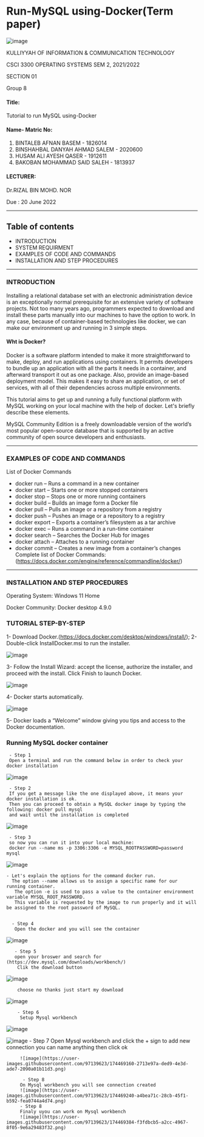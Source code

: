 # Run-MySQL using-Docker(Term paper)

![image](https://user-images.githubusercontent.com/97139623/170854403-7cee3791-562d-4111-b070-bcb2a0e25797.png)

KULLIYYAH OF INFORMATION & COMMUNICATION TECHNOLOGY 

CSCI 3300 OPERATING SYSTEMS
 SEM 2, 2021/2022 
 
 SECTION 01
 
Group 8


#### Title:
  Tutorial to run MySQL using-Docker
#### Name- Matric No:
1. BINTALEB AFNAN BASEM - 1826014
2. BINSHAHBAL DANYAH AHMAD SALEM - 2020600
3. HUSAM ALI AYESH QASER - 1912611
4. BAKOBAN MOHAMMAD SAID SALEH - 1813937

#### LECTURER:

Dr.RIZAL BIN MOHD. NOR

Due :
20 June 2022

---

## Table of contents
- INTRODUCTION
- SYSTEM REQUIRMENT  
- EXAMPLES OF CODE AND COMMANDS
- INSTALLATION AND STEP PROCEDURES
<hr/>

### INTRODUCTION
Installing a relational database set with an electronic administration device is an exceptionally normal prerequisite for an extensive variety of software projects. Not too many years ago, programmers expected to download and install these parts manually into our machines to have the option to work. In any case, because of container-based technologies like docker, we can make our environment up and running in 3 simple steps.

#### Wht is Docker?
Docker is a software platform intended to make it more straightforward to make, deploy, and run applications using containers. It permits developers to bundle up an application with all the parts it needs in a container, and afterward transport it out as one package. Also, provide an image-based deployment model. This makes it easy to share an application, or set of services, with all of their dependencies across multiple environments.

This tutorial aims to get up and running a fully functional platform with MySQL working on your local machine with the help of docker. Let's briefly describe these elements.

MySQL Community Edition is a freely downloadable version of the world’s most popular open-source database that is supported by an active community of open source developers and enthusiasts.


---

### EXAMPLES OF CODE AND COMMANDS
List of Docker Commands
- docker run – Runs a command in a new container
- docker start – Starts one or more stopped containers
- docker stop – Stops one or more running containers
- docker build – Builds an image form a Docker file
- docker pull – Pulls an image or a repository from a registry
- docker push – Pushes an image or a repository to a registry
- docker export – Exports a container’s filesystem as a tar archive
- docker exec – Runs a command in a run-time container
- docker search – Searches the Docker Hub for images
- docker attach – Attaches to a running container
- docker commit – Creates a new image from a container’s changes
Complete list of Docker Commands: (https://docs.docker.com/engine/reference/commandline/docker/)
---

### INSTALLATION AND STEP PROCEDURES
Operating System: Windows 11 Home

Docker Community: Docker desktop 4.9.0 

### TUTORIAL STEP-BY-STEP
1- Download Docker.(https://docs.docker.com/desktop/windows/install/);
2- Double-click InstallDocker.msi to run the installer.

![image](https://user-images.githubusercontent.com/97139623/173755705-d0858cb5-7562-4310-ba73-6fdea629ec62.png)

3- Follow the Install Wizard: accept the license, authorize the installer, and proceed with the install.
Click Finish to launch Docker.

![image](https://user-images.githubusercontent.com/97139623/173755808-abcd9b64-a228-4a0f-953e-b5b70aa8b097.png)

4- Docker starts automatically.

![image](https://user-images.githubusercontent.com/97139623/173756235-51fc950d-ad28-464b-931c-dec45a472615.png)

5- Docker loads a “Welcome” window giving you tips and access to the Docker documentation.


###  Running MySQL docker container

     - Step 1 
     Open a terminal and run the command below in order to check your docker installation
     
![image](https://user-images.githubusercontent.com/97139623/173756880-172f3d9e-b88d-46fe-b24d-7e8c04f2046d.png)


     - Step 2
     If you get a message like the one displayed above, it means your docker installation is ok. 
     Then you can proceed to obtain a MySQL docker image by typing the following: docker pull mysql
     and wait until the installation is completed 
     
   ![image](https://user-images.githubusercontent.com/97139623/174467898-231a828b-023e-45bc-b7dc-2b821bb49681.png)
   
   
     - Step 3
     so now you can run it into your local machine:
     docker run --name ms -p 3306:3306 -e MYSQL_ROOTPASSWORD=password mysql
   
![image](https://user-images.githubusercontent.com/97139623/174467603-1223ef14-36e0-4721-b68c-d64c03153058.png)

    - Let's explain the options for the command docker run.
      The option --name allows us to assign a specific name for our running container.
       The option -e is used to pass a value to the container environment variable MYSQL_ROOT_PASSWORD. 
       This variable is requested by the image to run properly and it will be assigned to the root password of MySQL.


      - Step 4 
       Open the docker and you will see the container 
![image](https://user-images.githubusercontent.com/97139623/174467571-cd74ea26-ab61-4be4-9a25-5b55334a047a.png)

       - Step 5 
       open your broswer and search for (https://dev.mysql.com/downloads/workbench/)
        Clik the download button 
        
![image](https://user-images.githubusercontent.com/97139623/174467728-8268c3fc-9e51-4478-9db9-234e1ad1e6c9.png)

        choose no thanks just start my download 

![image](https://user-images.githubusercontent.com/97139623/174467759-1ebfa14c-96d1-489e-af35-1f960bae981f.png)

        - Step 6
         Setup Mysql workbench
         
![image](https://user-images.githubusercontent.com/97139623/174469075-db404308-6542-43ab-ba95-8991a0265e00.png)

![image](https://user-images.githubusercontent.com/97139623/174469140-55752e18-d3aa-40bb-923d-19caa39bb5fa.png)
         - Step 7
         Open Mysql workbench and click the + sign to add new connection you can name anything then click ok 
         
         ![image](https://user-images.githubusercontent.com/97139623/174469160-2713e97a-ded9-4e3d-ade7-2090a01b11d3.png)
         
          - Step 8
         On Mysql workbench you will see connection created 
         ![image](https://user-images.githubusercontent.com/97139623/174469240-a4bea71c-28cb-45f1-b592-fea0744a4d74.png)
         - Step 8
         Finaly uyou can work on Mysql workbench 
         ![image](https://user-images.githubusercontent.com/97139623/174469384-f3fdbcb5-a2cc-4967-8f05-9e6a29483f32.png)
         





